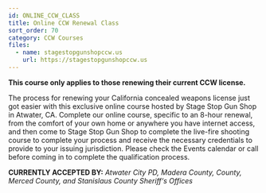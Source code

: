 ```yaml
---
id: ONLINE_CCW_CLASS
title: Online CCW Renewal Class
sort_order: 70
category: CCW Courses
files:
  - name: stagestopgunshopccw.us
    url: https://stagestopgunshopccw.us
---
```

__This course only applies to those renewing their current CCW license.__

The process for renewing your California concealed weapons license just got easier with this exclusive online course hosted by Stage Stop Gun Shop in Atwater, CA. Complete our online course, specific to an 8-hour renewal, from the comfort of your own home or anywhere you have internet access, and then come to Stage Stop Gun Shop to complete the live-fire shooting course to complete your process and receive the necessary credentials to provide to your issuing jurisdiction. Please check the Events calendar or call before coming in to complete the qualification process.

__CURRENTLY ACCEPTED BY:__ *Atwater City PD, Madera County, County, Merced County, and Stanislaus County Sheriff‘s Offices*
